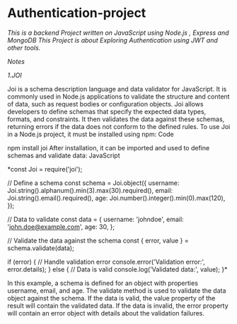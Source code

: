 # Authentication-project

*This is a backend Project written on JavaScript using Node.js , Express and MongoDB*
*This Project is about Exploring Authentication using JWT and other tools.*

*Notes*

*1.JOI*

Joi is a schema description language and data validator for JavaScript. It is commonly used in Node.js applications to validate the structure and content of data, such as request bodies or configuration objects. Joi allows developers to define schemas that specify the expected data types, formats, and constraints. It then validates the data against these schemas, returning errors if the data does not conform to the defined rules. 
To use Joi in a Node.js project, it must be installed using npm:
Code

npm install joi
After installation, it can be imported and used to define schemas and validate data:
JavaScript

*const Joi = require('joi');

// Define a schema
const schema = Joi.object({
  username: Joi.string().alphanum().min(3).max(30).required(),
  email: Joi.string().email().required(),
  age: Joi.number().integer().min(0).max(120),
});

// Data to validate
const data = {
  username: 'johndoe',
  email: 'john.doe@example.com',
  age: 30,
};

// Validate the data against the schema
const { error, value } = schema.validate(data);

if (error) {
  // Handle validation error
  console.error('Validation error:', error.details);
} else {
  // Data is valid
  console.log('Validated data:', value);
}*

In this example, a schema is defined for an object with properties username, email, and age. The validate method is used to validate the data object against the schema. If the data is valid, the value property of the result will contain the validated data. If the data is invalid, the error property will contain an error object with details about the validation failures.
